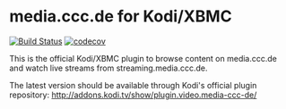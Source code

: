 media.ccc.de for Kodi/XBMC
==========================

[![Build Status](https://travis-ci.org/cccc/plugin.video.media-ccc-de.svg?branch=master)](https://travis-ci.org/cccc/plugin.video.media-ccc-de)
[![codecov](https://codecov.io/gh/cccc/plugin.video.media-ccc-de/branch/master/graph/badge.svg)](https://codecov.io/gh/cccc/plugin.video.media-ccc-de)

This is the official Kodi/XBMC plugin to browse content on media.ccc.de and
watch live streams from streaming.media.ccc.de.

The latest version should be available through Kodi's official plugin
repository: http://addons.kodi.tv/show/plugin.video.media-ccc-de/
